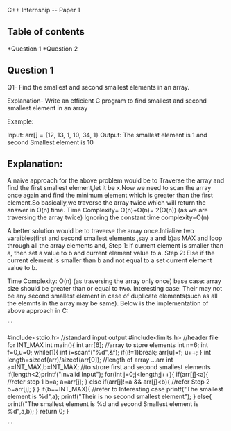 
C++ Internship -- Paper 1
   
## Table of contents
*Question 1
*Question 2
  
## Question 1

Q1- Find the smallest and second smallest elements in an array.

Explanation- Write an efficient C program to find smallest and second smallest element in an array

Example:

Input: arr[] = {12, 13, 1, 10, 34, 1}
Output: The smallest element is 1 and
second Smallest element is 10
  

## Explanation:
 
 A naive approach for the above problem would be to Traverse the array and find the first smallest element,let it be x.Now we need to scan the array once again and find the minimum element which is greater than the first element.So basically,we traverse the array twice which will return the answer in O(n) time.
 Time Complexity= O(n)+O(n)= 2(O(n)) (as we are traversing the array twice)
                  Ignoring the constant time complexity=O(n)
 
 A better solution would be to traverse the array once.Intialize two varaibles(first and second smallest elements ,say a and b)as MAX and loop through all the array elements and,
 Step 1:  if current element is smaller than a, then set a value to b and current element value to a. 
 Step 2:  Else if the current element is smaller than b and not equal to a set current element value to b.

 Time Complexity: O(n) (as traversing the array only once)
 base case: array size should be greater than or equal to two.
 Interesting case: Their may not be any second smallest element in case of duplicate elements(such as all the elemnts in the array may be same).
 Below is the implementation of above approach in C:
 
'''

 #include<stdio.h>   //standard input output
 #include<limits.h>  //header file for INT_MAX
 int main(){
    int arr[6];  //array to store elements
    int n=6;
    int f=0,u=0;
    while(1){
        int i=scanf("%d",&f);
        if(i!=1)break;
        arr[u]=f;
        u++;
    }
    int length=sizeof(arr)/sizeof(arr[0]);  //length of array ...arr
    int a=INT_MAX,b=INT_MAX; //to strore first and second smallest elements
    if(length<2)printf("Invalid Input");
    for(int j=0;j<length;j++){
        if(arr[j]<a){  //refer step 1
            b=a;
            a=arr[j];
        }
        else if(arr[j]!=a && arr[j]<b){  //refer Step 2
            b=arr[j];
        }
    }
    if(b==INT_MAX){ //refer to Interesting case
        printf("The smallest element is %d",a);
        printf("Their is no second smallest element");
    }
    else{
        printf("The smallest element is %d and second Smallest element is %d",a,b);
        }
    return 0;
  }
  
'''
       
      
            



